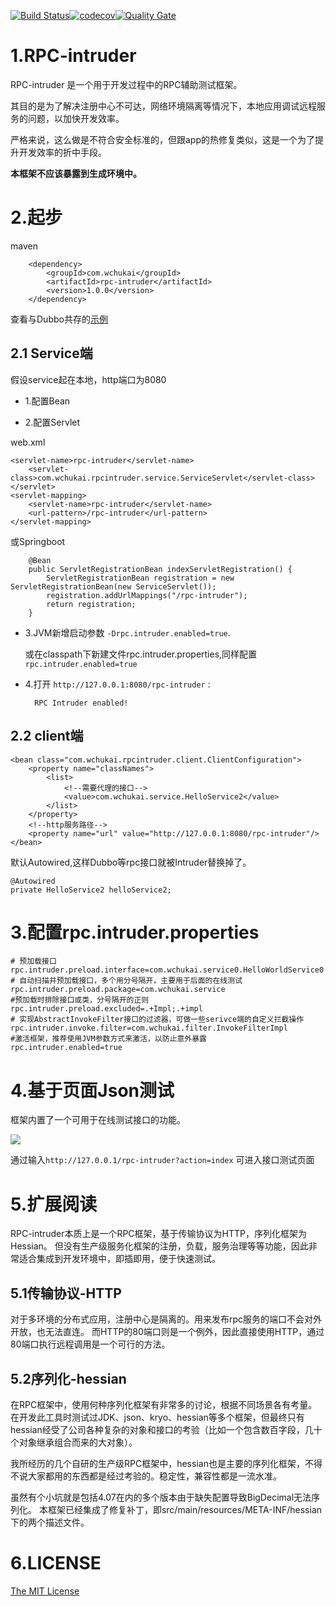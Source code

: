 [![Build Status](https://travis-ci.org/wchukai/rpc-intruder.svg?branch=master)](https://travis-ci.org/wchukai/rpc-intruder)[![codecov](https://codecov.io/gh/wchukai/rpc-intruder/branch/master/graph/badge.svg)](https://codecov.io/gh/wchukai/rpc-intruder)[![Quality Gate](https://sonarqube.com/api/badges/gate?key=com.wchukai:rpc-intruder)](https://sonarqube.com/dashboard/index/com.wchukai:rpc-intruder)


# 1.RPC-intruder
RPC-intruder 是一个用于开发过程中的RPC辅助测试框架。

其目的是为了解决注册中心不可达，网络环境隔离等情况下，本地应用调试远程服务的问题，以加快开发效率。

严格来说，这么做是不符合安全标准的，但跟app的热修复类似，这是一个为了提升开发效率的折中手段。

**本框架不应该暴露到生成环境中。**

# 2.起步

maven

        <dependency>
            <groupId>com.wchukai</groupId>
            <artifactId>rpc-intruder</artifactId>
            <version>1.0.0</version>
        </dependency>

查看与Dubbo共存的[示例](/examples)

## 2.1 Service端

假设service起在本地，http端口为8080

- 1.配置Bean

    <bean class="com.wchukai.rpcintruder.service.context.InvocationContext"></bean>

- 2.配置Servlet

web.xml
  
    <servlet-name>rpc-intruder</servlet-name>
        <servlet-class>com.wchukai.rpcintruder.service.ServiceServlet</servlet-class>
    </servlet>
    <servlet-mapping>
        <servlet-name>rpc-intruder</servlet-name>
        <url-pattern>/rpc-intruder</url-pattern>
    </servlet-mapping>
      
或Springboot
        
        @Bean
        public ServletRegistrationBean indexServletRegistration() {
            ServletRegistrationBean registration = new ServletRegistrationBean(new ServiceServlet());
            registration.addUrlMappings("/rpc-intruder");
            return registration;
        }
- 3.JVM新增启动参数 `-Drpc.intruder.enabled=true`.
  
  或在classpath下新建文件rpc.intruder.properties,同样配置`rpc.intruder.enabled=true`
    
- 4.打开 `http://127.0.0.1:8080/rpc-intruder` :        

        RPC Intruder enabled!

## 2.2 client端

    <bean class="com.wchukai.rpcintruder.client.ClientConfiguration">
        <property name="classNames">
            <list>
                <!--需要代理的接口-->
                <value>com.wchukai.service.HelloService2</value>
            </list>
        </property>
        <!--http服务路径-->
        <property name="url" value="http://127.0.0.1:8080/rpc-intruder"/>
    </bean>
默认Autowired,这样Dubbo等rpc接口就被Intruder替换掉了。
    
    @Autowired
    private HelloService2 helloService2;

# 3.配置rpc.intruder.properties
    
    # 预加载接口
    rpc.intruder.preload.interface=com.wchukai.service0.HelloWorldService0
    # 自动扫描并预加载接口，多个用分号隔开，主要用于后面的在线测试
    rpc.intruder.preload.package=com.wchukai.service
    #预加载时排除接口或类，分号隔开的正则
    rpc.intruder.preload.excluded=.+Impl;.+impl
    # 实现AbstractInvokeFilter接口的过滤器，可做一些serivce端的自定义拦截操作
    rpc.intruder.invoke.filter=com.wchukai.filter.InvokeFilterImpl
    #激活框架，推荐使用JVM参数方式来激活，以防止意外暴露
    rpc.intruder.enabled=true

# 4.基于页面Json测试

框架内置了一个可用于在线测试接口的功能。

![](https://static.wchukai.com/group1/M00/00/01/cHx_F1oCw3aAc6XeAABoQandamk553.png)

通过输入`http://127.0.0.1/rpc-intruder?action=index` 可进入接口测试页面

# 5.扩展阅读

RPC-intruder本质上是一个RPC框架，基于传输协议为HTTP，序列化框架为Hessian。
但没有生产级服务化框架的注册，负载，服务治理等等功能，因此非常适合集成到开发环境中，即插即用，便于快速测试。

## 5.1传输协议-HTTP

对于多环境的分布式应用，注册中心是隔离的。用来发布rpc服务的端口不会对外开放，也无法直连。
而HTTP的80端口则是一个例外，因此直接使用HTTP，通过80端口执行远程调用是一个可行的方法。

## 5.2序列化-hessian

在RPC框架中，使用何种序列化框架有非常多的讨论，根据不同场景各有考量。
在开发此工具时测试过JDK、json、kryo、hessian等多个框架，但最终只有hessian经受了公司各种复杂的对象和接口的考验（比如一个包含数百字段，几十个对象继承组合而来的大对象）。

我所经历的几个自研的生产级RPC框架中，hessian也是主要的序列化框架，不得不说大家都用的东西都是经过考验的。稳定性，兼容性都是一流水准。

虽然有个小坑就是包括4.07在内的多个版本由于缺失配置导致BigDecimal无法序列化。
本框架已经集成了修复补丁，即src/main/resources/META-INF/hessian下的两个描述文件。

# 6.LICENSE
[The MIT License](LICENSE)